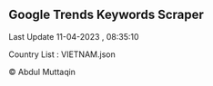 

## Google Trends Keywords Scraper 
 
Last Update 11-04-2023 , 08:35:10

Country List :
VIETNAM.json



© Abdul Muttaqin 
